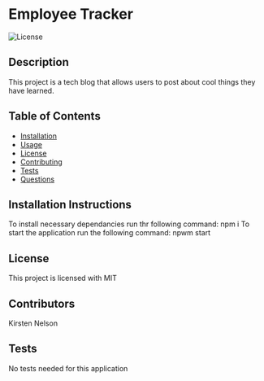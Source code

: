 # Employee Tracker
![License](https://img.shields.io/badge/License-MIT-blue.svg)
## Description 
This project is a tech blog that allows users to post about cool things they have learned. 

## Table of Contents 
    
* [Installation](#installation)
* [Usage](#usage)
* [License](#license)
* [Contributing](#contributing)
* [Tests](#tests)
* [Questions](#questions)
    
    
## Installation Instructions <a id="installation"></a>
To install necessary dependancies run thr following command:
npm i
To start the application run the following command:
npwm start

## License <a id="license"></a>
This project is licensed with MIT
## Contributors <a id="contributing"></a>
Kirsten Nelson
## Tests <a id="tests"></a>
No tests needed for this application
